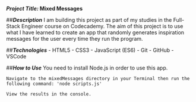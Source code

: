 ***Project Title:* Mixed Messages**

##***Description*** 
    I am building this project as part of my studies in the Full-Stack Engineer course on Codecademy.
    The aim of this project is to use what I have learned to create an app that randomly generates inspiration messages for the user every time they run the program.

##***Technologies***
    - HTML5
    - CSS3
    - JavaScript (ES6)
    - Git
    - GitHub
    - VSCode

##***How to Use***
    You need to install Node.js in order to use this app.

    Navigate to the mixedMessages directory in your Terminal then run the following command: 'node scripts.js'

    View the results in the console.